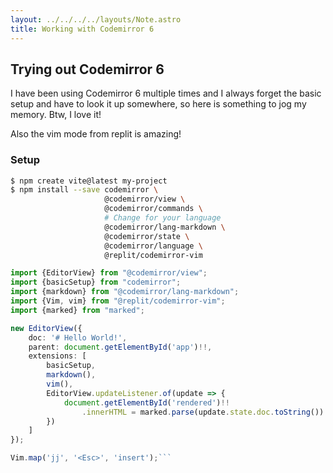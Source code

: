```yaml
---
layout: ../../../../layouts/Note.astro
title: Working with Codemirror 6
---
```


## Trying out Codemirror 6

I have been using Codemirror 6 multiple times and I always forget the
basic setup and have to look it up somewhere, so here is something to
jog my memory. Btw, I love it!

Also the vim mode from replit is amazing!


### Setup

```sh
$ npm create vite@latest my-project
$ npm install --save codemirror \
                     @codemirror/view \
                     @codemirror/commands \
                     # Change for your language
                     @codemirror/lang-markdown \
                     @codemirror/state \
                     @codemirror/language \
                     @replit/codemirror-vim
```

```typescript
import {EditorView} from "@codemirror/view";
import {basicSetup} from "codemirror";
import {markdown} from "@codemirror/lang-markdown";
import {Vim, vim} from "@replit/codemirror-vim";
import {marked} from "marked";

new EditorView({
    doc: '# Hello World!',
    parent: document.getElementById('app')!!,
    extensions: [
        basicSetup,
        markdown(),
        vim(),
        EditorView.updateListener.of(update => {
            document.getElementById('rendered')!!
                .innerHTML = marked.parse(update.state.doc.toString())
        })
    ]
});

Vim.map('jj', '<Esc>', 'insert');```
```
